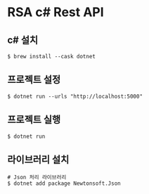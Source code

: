 # RSA c# Rest API

## c# 설치
```
$ brew install --cask dotnet
```

## 프로젝트 설정
```
$ dotnet run --urls "http://localhost:5000"

```

## 프로젝트 실행
```
$ dotnet run  
```

## 라이브러리 설치

```
# Json 처리 라이브러리
$ dotnet add package Newtonsoft.Json
```